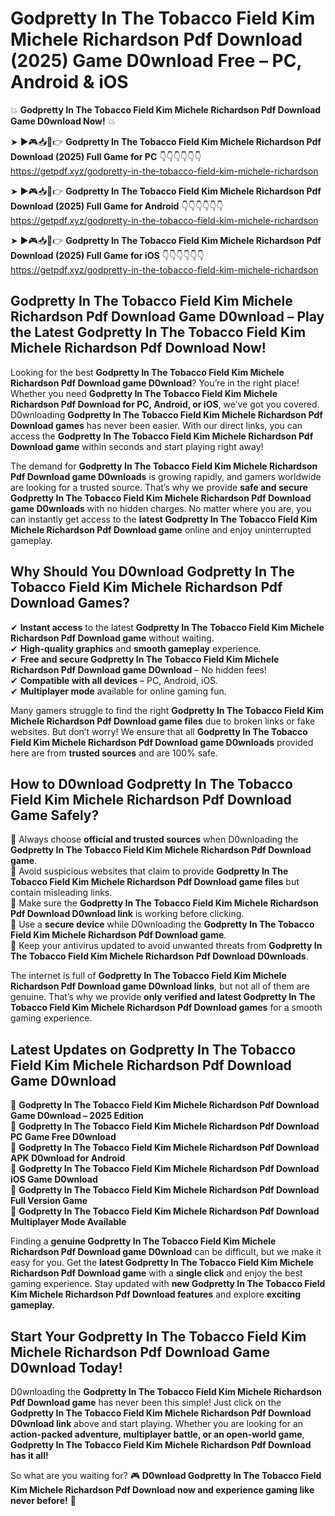 # Godpretty In The Tobacco Field Kim Michele Richardson Pdf Download (2025) Game D0wnload Free – PC, Android & iOS

💥 **Godpretty In The Tobacco Field Kim Michele Richardson Pdf Download Game D0wnload Now!** 💥  

➤ ►🎮📥📱👉 **Godpretty In The Tobacco Field Kim Michele Richardson Pdf Download (2025) Full Game for PC** 👇👇👇👇👇👇  
https://getpdf.xyz/godpretty-in-the-tobacco-field-kim-michele-richardson  

➤ ►🎮📥📱👉 **Godpretty In The Tobacco Field Kim Michele Richardson Pdf Download (2025) Full Game for Android** 👇👇👇👇👇👇  
https://getpdf.xyz/godpretty-in-the-tobacco-field-kim-michele-richardson  

➤ ►🎮📥📱👉 **Godpretty In The Tobacco Field Kim Michele Richardson Pdf Download (2025) Full Game for iOS** 👇👇👇👇👇👇  
https://getpdf.xyz/godpretty-in-the-tobacco-field-kim-michele-richardson  

## Godpretty In The Tobacco Field Kim Michele Richardson Pdf Download Game D0wnload – Play the Latest Godpretty In The Tobacco Field Kim Michele Richardson Pdf Download Now!

Looking for the best **Godpretty In The Tobacco Field Kim Michele Richardson Pdf Download game D0wnload**? You’re in the right place! Whether you need **Godpretty In The Tobacco Field Kim Michele Richardson Pdf Download for PC, Android, or iOS**, we’ve got you covered. D0wnloading **Godpretty In The Tobacco Field Kim Michele Richardson Pdf Download games** has never been easier. With our direct links, you can access the **Godpretty In The Tobacco Field Kim Michele Richardson Pdf Download game** within seconds and start playing right away!  

The demand for **Godpretty In The Tobacco Field Kim Michele Richardson Pdf Download game D0wnloads** is growing rapidly, and gamers worldwide are looking for a trusted source. That’s why we provide **safe and secure Godpretty In The Tobacco Field Kim Michele Richardson Pdf Download game D0wnloads** with no hidden charges. No matter where you are, you can instantly get access to the **latest Godpretty In The Tobacco Field Kim Michele Richardson Pdf Download game** online and enjoy uninterrupted gameplay.  

## **Why Should You D0wnload Godpretty In The Tobacco Field Kim Michele Richardson Pdf Download Games?**  

✔ **Instant access** to the latest **Godpretty In The Tobacco Field Kim Michele Richardson Pdf Download game** without waiting.  
✔ **High-quality graphics** and **smooth gameplay** experience.  
✔ **Free and secure Godpretty In The Tobacco Field Kim Michele Richardson Pdf Download game D0wnload** – No hidden fees!  
✔ **Compatible with all devices** – PC, Android, iOS.  
✔ **Multiplayer mode** available for online gaming fun.  

Many gamers struggle to find the right **Godpretty In The Tobacco Field Kim Michele Richardson Pdf Download game files** due to broken links or fake websites. But don’t worry! We ensure that all **Godpretty In The Tobacco Field Kim Michele Richardson Pdf Download game D0wnloads** provided here are from **trusted sources** and are 100% safe.  

## **How to D0wnload Godpretty In The Tobacco Field Kim Michele Richardson Pdf Download Game Safely?**  

📌 Always choose **official and trusted sources** when D0wnloading the **Godpretty In The Tobacco Field Kim Michele Richardson Pdf Download game**.  
📌 Avoid suspicious websites that claim to provide **Godpretty In The Tobacco Field Kim Michele Richardson Pdf Download game files** but contain misleading links.  
📌 Make sure the **Godpretty In The Tobacco Field Kim Michele Richardson Pdf Download D0wnload link** is working before clicking.  
📌 Use a **secure device** while D0wnloading the **Godpretty In The Tobacco Field Kim Michele Richardson Pdf Download game**.  
📌 Keep your antivirus updated to avoid unwanted threats from **Godpretty In The Tobacco Field Kim Michele Richardson Pdf Download D0wnloads**.  

The internet is full of **Godpretty In The Tobacco Field Kim Michele Richardson Pdf Download game D0wnload links**, but not all of them are genuine. That’s why we provide **only verified and latest Godpretty In The Tobacco Field Kim Michele Richardson Pdf Download games** for a smooth gaming experience.  

## **Latest Updates on Godpretty In The Tobacco Field Kim Michele Richardson Pdf Download Game D0wnload**  

🔹 **Godpretty In The Tobacco Field Kim Michele Richardson Pdf Download Game D0wnload – 2025 Edition**  
🔹 **Godpretty In The Tobacco Field Kim Michele Richardson Pdf Download PC Game Free D0wnload**  
🔹 **Godpretty In The Tobacco Field Kim Michele Richardson Pdf Download APK D0wnload for Android**  
🔹 **Godpretty In The Tobacco Field Kim Michele Richardson Pdf Download iOS Game D0wnload**  
🔹 **Godpretty In The Tobacco Field Kim Michele Richardson Pdf Download Full Version Game**  
🔹 **Godpretty In The Tobacco Field Kim Michele Richardson Pdf Download Multiplayer Mode Available**  

Finding a **genuine Godpretty In The Tobacco Field Kim Michele Richardson Pdf Download game D0wnload** can be difficult, but we make it easy for you. Get the **latest Godpretty In The Tobacco Field Kim Michele Richardson Pdf Download game** with a **single click** and enjoy the best gaming experience. Stay updated with **new Godpretty In The Tobacco Field Kim Michele Richardson Pdf Download features** and explore **exciting gameplay**.  

## **Start Your Godpretty In The Tobacco Field Kim Michele Richardson Pdf Download Game D0wnload Today!**  

D0wnloading the **Godpretty In The Tobacco Field Kim Michele Richardson Pdf Download game** has never been this simple! Just click on the **Godpretty In The Tobacco Field Kim Michele Richardson Pdf Download D0wnload link** above and start playing. Whether you are looking for an **action-packed adventure, multiplayer battle, or an open-world game**, **Godpretty In The Tobacco Field Kim Michele Richardson Pdf Download has it all!**  

So what are you waiting for? 🎮 **D0wnload Godpretty In The Tobacco Field Kim Michele Richardson Pdf Download now and experience gaming like never before!** 🚀  